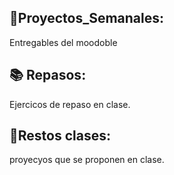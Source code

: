 ## 🧨Proyectos_Semanales:
Entregables del moodoble
## 📚 Repasos:
Ejercicos de repaso en clase.
## 🎨Restos clases: 
proyecyos que se proponen en clase.




